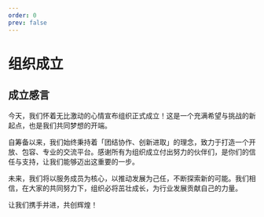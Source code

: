 ```yaml
---
order: 0
prev: false
---
```


# 组织成立

## 成立感言

今天，我们怀着无比激动的心情宣布组织正式成立！这是一个充满希望与挑战的新起点，也是我们共同梦想的开端。

自筹备以来，我们始终秉持着「团结协作、创新进取」的理念，致力于打造一个开放、包容、专业的交流平台。感谢所有为组织成立付出努力的伙伴们，是你们的信任与支持，让我们能够迈出这重要的一步。

未来，我们将以服务成员为核心，以推动发展为己任，不断探索新的可能。我们相信，在大家的共同努力下，组织必将茁壮成长，为行业发展贡献自己的力量。

让我们携手并进，共创辉煌！

